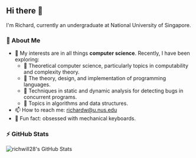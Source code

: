 ## Hi there 👋

I'm Richard, currently an undergraduate at National University of Singapore.

### 🚀 About Me

- 👀 My interests are in all things **computer science**. Recently, I have been exploring:
  - 🎨 Theoretical computer science, particularly topics in computability and complexity theory.
  - 🐣 The theory, design, and implementation of programming languages.
  - 🐛 Techniques in static and dynamic analysis for detecting bugs in concurrent programs.
  - 🍄 Topics in algorithms and data structures.
- 📫 How to reach me: [richardw@u.nus.edu](richardw@u.nus.edu)
- 🌈 Fun fact: obsessed with mechanical keyboards.

### ⚡ GitHub Stats

<img alt="richwill28's GitHub Stats" src="https://github-readme-stats-richwill28.vercel.app/api?username=richwill28&show_icons=true&theme=nightowl" />
